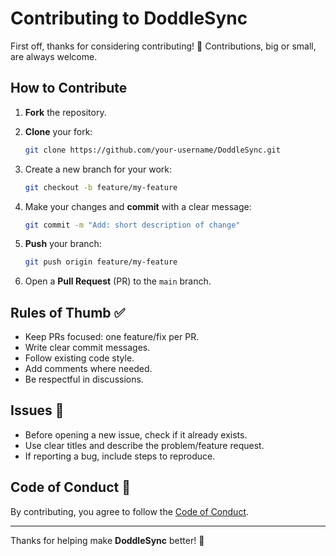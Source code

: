 # Contributing to DoddleSync

First off, thanks for considering contributing! 🎉
Contributions, big or small, are always welcome.

## How to Contribute

1. **Fork** the repository.
2. **Clone** your fork:

   ```bash
   git clone https://github.com/your-username/DoddleSync.git
   ```
3. Create a new branch for your work:

   ```bash
   git checkout -b feature/my-feature
   ```
4. Make your changes and **commit** with a clear message:

   ```bash
   git commit -m "Add: short description of change"
   ```
5. **Push** your branch:

   ```bash
   git push origin feature/my-feature
   ```
6. Open a **Pull Request** (PR) to the `main` branch.

## Rules of Thumb ✅

* Keep PRs focused: one feature/fix per PR.
* Write clear commit messages.
* Follow existing code style.
* Add comments where needed.
* Be respectful in discussions.

## Issues 🐞

* Before opening a new issue, check if it already exists.
* Use clear titles and describe the problem/feature request.
* If reporting a bug, include steps to reproduce.

## Code of Conduct 🤝

By contributing, you agree to follow the [Code of Conduct](CODE_OF_CONDUCT.md).

---

Thanks for helping make **DoddleSync** better! 🚀
